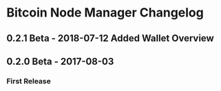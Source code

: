 Bitcoin Node Manager Changelog
===================

## 0.2.1 Beta - 2018-07-12 Added Wallet Overview
## 0.2.0 Beta - 2017-08-03

### First Release
